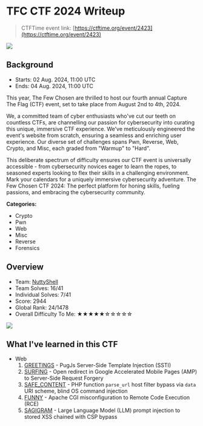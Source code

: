 # TFC CTF 2024 Writeup

> CTFTime event link: [https://ctftime.org/event/2423](https://ctftime.org/event/2423)

![](https://github.com/siunam321/CTF-Writeups/blob/main/TCTF-CTF-2024/images/banner.png)

## Background

- Starts: 02 Aug. 2024, 11:00 UTC
- Ends: 04 Aug. 2024, 11:00 UTC

This year, The Few Chosen are thrilled to host our fourth annual Capture The Flag (CTF) event, set to take place from August 2nd to 4th, 2024.

We, a committed team of cyber enthusiasts who've cut our teeth on countless CTFs, are channelling our passion for cybersecurity into curating this unique, immersive CTF experience. We've meticulously engineered the event's website from scratch, ensuring a seamless and enriching user experience. Our diverse set of challenges spans Pwn, Reverse, Web, Crypto, and Misc, each graded from "Warmup" to "Hard".

This deliberate spectrum of difficulty ensures our CTF event is universally accessible - from cybersecurity novices eager to learn the ropes, to seasoned experts looking to flex their skills in a challenging environment. Mark your calendars for a uniquely immersive cybersecurity adventure. The Few Chosen CTF 2024: The perfect platform for honing skills, fueling passions, and embracing the cybersecurity community.

**Categories:**

- Crypto
- Pwn
- Web
- Misc
- Reverse
- Forensics

## Overview

- Team: [NuttyShell](https://polyuctf.com/)
- Team Solves: 16/41
- Individual Solves: 7/41
- Score: 2944
- Global Rank: 24/1478
- Overall Difficulty To Me: ★★★★★☆☆☆☆☆

![](https://github.com/siunam321/CTF-Writeups/blob/main/TCTF-CTF-2024/images/score.png)

## What I've learned in this CTF

- Web
    1. [GREETINGS](https://github.com/siunam321/CTF-Writeups/blob/main/TCTF-CTF-2024/Web/GREETINGS/README.md) - PugJs Server-Side Template Injection (SSTI)
    2. [SURFING](https://github.com/siunam321/CTF-Writeups/blob/main/TCTF-CTF-2024/Web/SURFING/README.md) - Open redirect in Google Accelerated Mobile Pages (AMP) to Server-Side Request Forgery
    3. [SAFE_CONTENT](https://github.com/siunam321/CTF-Writeups/blob/main/TCTF-CTF-2024/Web/SAFE_CONTENT/README.md) - PHP function `parse_url` host filter bypass via `data` URI scheme, blind OS command injection
    4. [FUNNY](https://github.com/siunam321/CTF-Writeups/blob/main/TCTF-CTF-2024/Web/FUNNY/README.md) - Apache CGI misconfiguration to Remote Code Execution (RCE)
    5. [SAGIGRAM](https://github.com/siunam321/CTF-Writeups/blob/main/TCTF-CTF-2024/Web/SAGIGRAM/README.md) - Large Language Model (LLM) prompt injection to stored XSS chained with CSP bypass
